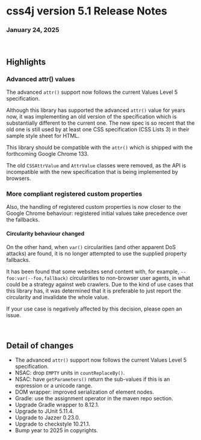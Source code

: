 # css4j version 5.1 Release Notes

### January 24, 2025

<br/>

## Highlights

### Advanced attr() values

The advanced `attr()` support now follows the current Values Level 5 specification.

Although this library has supported the advanced `attr()` value for years now,
it was implementing an old version of the specification which is substantially
different to the current one. The new spec is so recent that the old one is
still used by at least one CSS specification (CSS Lists 3) in their sample style
sheet for HTML.

This library should be compatible with the `attr()` which is shipped with the
forthcoming Google Chrome 133.

The old `CSSAttrValue` and `AttrValue` classes were removed, as the API is
incompatible with the new specification that is being implemented by browsers.

### More compliant registered custom properties

Also, the handling of registered custom properties is now closer to the Google
Chrome behaviour: registered initial values take precedence over the fallbacks.

#### Circularity behaviour changed

On the other hand, when `var()` circularities (and other apparent DoS attacks)
are found, it is no longer attempted to use the supplied property fallbacks.

It has been found that some websites send content with, for example,
`--foo:var(--foo,fallback)` circularities to non-browser user agents, in what
could be a strategy against web crawlers. Due to the kind of use cases that this
library has, it was determined that it is preferable to just report the
circularity and invalidate the whole value.

If your use case is negatively affected by this decision, please open an issue.

<br/>

## Detail of changes

- The advanced `attr()` support now follows the current Values Level 5 
  specification.
- NSAC: drop `EMPTY` units in `countReplaceBy()`.
- NSAC: have `getParameters()` return the sub-values if this is an expression 
  or a	unicode range.
- DOM wrapper: improved serialization of element nodes.
- Gradle: use the assignment operator in the maven repo section.
- Upgrade Gradle wrapper to 8.12.1.
- Upgrade to JUnit 5.11.4.
- Upgrade to Jazzer 0.23.0.
- Upgrade to checkstyle 10.21.1.
- Bump year to 2025 in copyrights.
